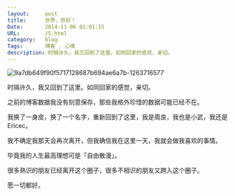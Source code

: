 ```yaml
---
layout:		post
title:		世界，你好！
Date:		2014-11-06 01:01:15
URL:		/5.html
category:	blog
Tags: 		博客 , 心情
description: 时隔许久，我又回到了这里。如同回家的感觉，亲切。
---
```


![](http://eric.ec/wp-content/uploads/2014/11/9a7db649f90f5717128687b694ae6a7b-1263716577.jpg "9a7db649f90f5717128687b694ae6a7b-1263716577")




时隔许久，我又回到了这里。如同回家的感觉，亲切。

之前的博客数据我没有刻意保存，那些我格外珍惜的数据可能已经不在。

我换了一身皮，换了一个名字，重新回到了这里，我是周良，我也是小武，我还是Ericec。

我不确定我那天会再次离开，但我确信我在这里一天，我就会做我喜欢的事情。

毕竟我的人生最高理想可是「自由散漫」。

很多熟识的朋友已经离开这个圈子，很多不相识的朋友又跨入这个圈子。

愿一切都好。